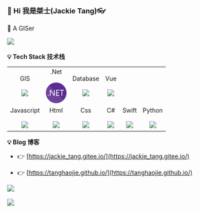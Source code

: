 ### 👋 Hi 我是桀士(Jackie Tang)👓

🎈 A GISer

![](https://visitor-badge.glitch.me/badge?page_id=tanghaojie.tanghaojie)

**💡 Tech Stack 技术栈**

<table>
  <tbody>
    <tr align="top">
      <td align="center">
        <span>GIS</span><br><br>
        <code><img height="48px" src="https://cdn.svgporn.com/logos/google-maps.svg"></code>
      </td>
      <td align="center">
        <span>.Net</span><br><br>
        <code><img height="48px" src="https://raw.githubusercontent.com/github/explore/93d8a67084f94b2a444e510199a6e7622e5b09a3/topics/dotnet/dotnet.png"></code>
      </td>
      <td align="center">
        <span>Database</span><br><br>
        <code><img height="48px" src="https://cdn.svgporn.com/logos/cakephp-icon.svg"></code>
<!--         https://raw.githubusercontent.com/github/explore/80688e429a7d4ef2fca1e82350fe8e3517d3494d/topics/sql/sql.png -->
      </td>
      <td align="center">
        <span>Vue</span><br><br>
        <code><img height="48px" src="https://cdn.svgporn.com/logos/vue.svg"></code>
<!--         https://raw.githubusercontent.com/github/explore/80688e429a7d4ef2fca1e82350fe8e3517d3494d/topics/vue/vue.png -->
      </td>
    </tr>
    <tr align="top">
        <td align="center">
          <span>Javascript</span><br><br>
          <code><img height="48px" src="https://cdn.svgporn.com/logos/javascript.svg"></code>
<!--         https://raw.githubusercontent.com/github/explore/80688e429a7d4ef2fca1e82350fe8e3517d3494d/topics/javascript/javascript.png -->
        </td>
        <td align="center">
          <span>Html</span><br><br>
          <code><img height="48px" src="https://cdn.svgporn.com/logos/html-5.svg"></code>
<!--         https://raw.githubusercontent.com/github/explore/80688e429a7d4ef2fca1e82350fe8e3517d3494d/topics/html/html.png -->
        </td>
        <td align="center">
          <span>Css</span><br><br>
          <code><img height="48px" src="https://cdn.svgporn.com/logos/css-3.svg"></code>
<!--         https://raw.githubusercontent.com/github/explore/80688e429a7d4ef2fca1e82350fe8e3517d3494d/topics/css/css.png -->
        </td>
        <td align="center">
          <span>C#</span><br><br>
          <code><img height="48px" src="https://cdn.svgporn.com/logos/c-sharp.svg"></code>
<!--         https://raw.githubusercontent.com/github/explore/80688e429a7d4ef2fca1e82350fe8e3517d3494d/topics/csharp/csharp.png -->
        </td>
        <td align="center">
          <span>Swift</span><br><br>
          <code><img height="48px" src="https://cdn.svgporn.com/logos/swift.svg"></code>
        </td>
        <td align="center">
          <span>Python</span><br><br>
          <code><img height="48px" src="https://cdn.svgporn.com/logos/python.svg"></code>
        </td>        
    </tr>

  </tbody>
</table>

**💡 Blog 博客**

- 👉 [https://jackie_tang.gitee.io/](https://jackie_tang.gitee.io/)

- 👉 [https://tanghaojie.github.io/](https://tanghaojie.github.io/)

![](https://github-readme-stats.vercel.app/api?username=tanghaojie&show_icons=true&theme=bear)

<img height="150" src="https://jackie_tang.gitee.io/pic_cloud/WeChat/qrcode2_compress.png" />

<!--
**tanghaojie/tanghaojie** is a ✨ _special_ ✨ repository because its `README.md` (this file) appears on your GitHub profile.

Here are some ideas to get you started:

- 🔭 I’m currently working on ...
- 🌱 I’m currently learning ...
- 👯 I’m looking to collaborate on ...
- 🤔 I’m looking for help with ...
- 💬 Ask me about ...
- 📫 How to reach me: ...
- 😄 Pronouns: ...
- ⚡ Fun fact: ...
-->
